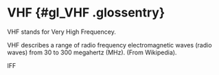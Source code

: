 # VHF {#gl_VHF .glossentry}

VHF stands for Very High Frequencey.

VHF describes a range of radio frequency electromagnetic waves \(radio waves\) from 30 to 300 megahertz \(MHz\). \(From Wikipedia\).

IFF

